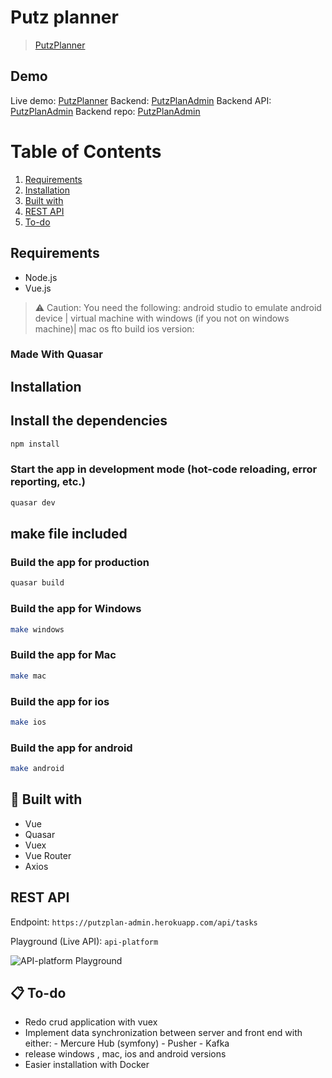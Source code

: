 Putz planner
======================

> [PutzPlanner](https://putz-planner.herokuapp.com)

## Demo

Live demo: [PutzPlanner](https://putz-planner.herokuapp.com)
Backend: [PutzPlanAdmin](https://putzplan-admin.herokuapp.com/admin)
Backend API: [PutzPlanAdmin](https://putzplan-admin.herokuapp.com/api)
Backend repo: [PutzPlanAdmin](https://github.com/Atemndobs/admin)

# Table of Contents

1. [Requirements](#-requirements)
2. [Installation](#-installation)
3. [Built with](#-built-with)
4. [REST API](#-api-platform)
5. [To-do](#-to-do)

## Requirements

- Node.js
- Vue.js


> ⚠️ Caution: You need the following: android studio to emulate android device | virtual machine with windows (if you not on windows machine)| mac os fto build ios version:

### Made With Quasar

## Installation



## Install the dependencies
```bash
npm install
```

### Start the app in development mode (hot-code reloading, error reporting, etc.)
```bash
quasar dev
```

## make file included

### Build the app for production
```bash
quasar build
```

### Build the app for Windows
```bash
make windows
```

### Build the app for Mac
```bash
make mac
```

### Build the app for ios
```bash
make ios
```

### Build the app for android
```bash
make android
```




## 🧰 Built with

- Vue
- Quasar
- Vuex
- Vue Router
- Axios

## REST API

Endpoint: `https://putzplan-admin.herokuapp.com/api/tasks`

Playground (Live API): `api-platform`

![API-platform Playground](https://putzplan-admin.herokuapp.com/api)

## 📋 To-do

- Redo crud application with vuex
- Implement data synchronization between server and front end with either:
      - Mercure Hub (symfony)
      - Pusher
      - Kafka
- release windows , mac, ios and android versions
- Easier installation with Docker

